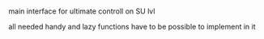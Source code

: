 # 
main interface for ultimate controll on SU lvl

all needed handy and lazy functions have to be possible to implement in it
